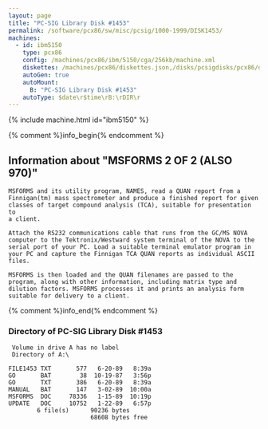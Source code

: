 ```yaml
---
layout: page
title: "PC-SIG Library Disk #1453"
permalink: /software/pcx86/sw/misc/pcsig/1000-1999/DISK1453/
machines:
  - id: ibm5150
    type: pcx86
    config: /machines/pcx86/ibm/5150/cga/256kb/machine.xml
    diskettes: /machines/pcx86/diskettes.json,/disks/pcsigdisks/pcx86/diskettes.json
    autoGen: true
    autoMount:
      B: "PC-SIG Library Disk #1453"
    autoType: $date\r$time\rB:\rDIR\r
---
```


{% include machine.html id="ibm5150" %}

{% comment %}info_begin{% endcomment %}

## Information about "MSFORMS  2 OF 2 (ALSO 970)"

    MSFORMS and its utility program, NAMES, read a QUAN report from a
    Finnigan(tm) mass spectrometer and produce a finished report for given
    classes of target compound analysis (TCA), suitable for presentation to
    a client.
    
    Attach the RS232 communications cable that runs from the GC/MS NOVA
    computer to the Tektronix/Westward system terminal of the NOVA to the
    serial port of your PC. Load a suitable terminal emulator program in
    your PC and capture the Finnigan TCA QUAN reports as individual ASCII
    files.
    
    MSFORMS is then loaded and the QUAN filenames are passed to the
    program, along with other information, including matrix type and
    dilution factors. MSFORMS processes it and prints an analysis form
    suitable for delivery to a client.
{% comment %}info_end{% endcomment %}


### Directory of PC-SIG Library Disk #1453

     Volume in drive A has no label
     Directory of A:\

    FILE1453 TXT       577   6-20-89   8:39a
    GO       BAT        38  10-19-87   3:56p
    GO       TXT       386   6-20-89   8:39a
    MANUAL   BAT       147   3-02-89  10:00a
    MSFORMS  DOC     78336   1-15-89  10:19p
    UPDATE   DOC     10752   1-22-89   6:57p
            6 file(s)      90236 bytes
                           68608 bytes free
